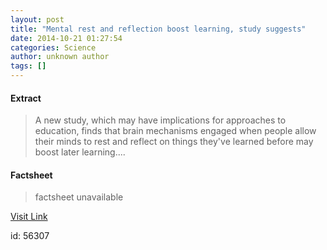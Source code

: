 ```yaml
---
layout: post
title: "Mental rest and reflection boost learning, study suggests"
date: 2014-10-21 01:27:54
categories: Science
author: unknown author
tags: []
---
```



#### Extract
>A new study, which may have implications for approaches to education, finds that brain mechanisms engaged when people allow their minds to rest and reflect on things they've learned before may boost later learning....

#### Factsheet
>factsheet unavailable

[Visit Link](http://feeds.sciencedaily.com/~r/sciencedaily/~3/qNz6N-rHtGQ/141020212754.htm)

id:   56307
